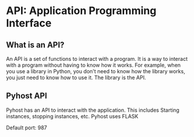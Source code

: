 # API: Application Programming Interface
## What is an API?
An API is a set of functions to interact with a program. It is a way to interact with a program without having to know how it works. For example, when you use a library in Python, you don't need to know how the library works, you just need to know how to use it. The library is the API.

## Pyhost API
Pyhost has an API to interact with the application. This includes Starting instances, stopping instances, etc.
Pyhost uses FLASK

Default port: 987